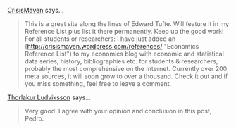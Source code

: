 <a href="http://crisismaven.wordpress.com/" rel="nofollow noopener" target="_blank">CrisisMaven</a> says…
>	This is a great site along the lines of Edward Tufte. Will feature it in my Reference List plus list it there permanently. Keep up the good work! For all students or researchers: I have just added an (http://crisismaven.wordpress.com/references/ "Economics Reference List") to my economics blog with economic and statistical data series, history, bibliographies etc. for students & researchers, probably the most comprehensive on the Internet. Currently over 200 meta sources, it will soon grow to over a thousand. Check it out and if you miss something, feel free to leave a comment.

<a href="http://datamarket.com" rel="nofollow noopener" target="_blank">Thorlakur Ludviksson</a> says…
>	Very good! I agree with your opinion and conclusion in this post, Pedro.
